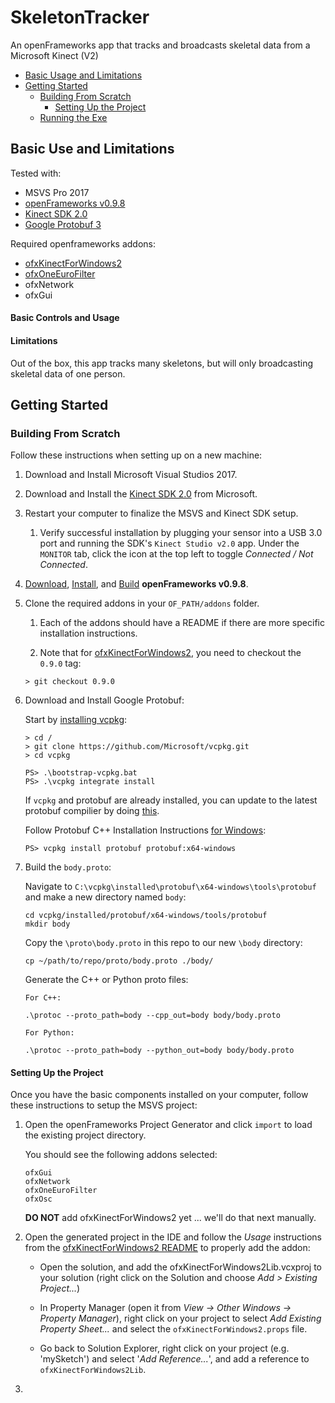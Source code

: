 # SkeletonTracker
An openFrameworks app that tracks and broadcasts skeletal data from a  Microsoft Kinect (V2)

- [Basic Usage and Limitations]()
- [Getting Started]()
    - [Building From Scratch]()
        - [Setting Up the Project]()
    - [Running the Exe]()


## Basic Use and Limitations
Tested with: 
- MSVS Pro 2017
- [openFrameworks v0.9.8](https://openframeworks.cc/download/older/)
- [Kinect SDK 2.0](https://www.microsoft.com/en-us/download/details.aspx?id=44561)
- [Google Protobuf 3](https://developers.google.com/protocol-buffers/)

Required openframeworks addons:
- [ofxKinectForWindows2](https://github.com/elliotwoods/ofxKinectForWindows2)
- [ofxOneEuroFilter](https://github.com/i-n-g-o/ofxOneEuroFilter)
- ofxNetwork
- ofxGui

#### Basic Controls and Usage

#### Limitations

Out of the box, this app tracks many skeletons, but will only broadcasting skeletal data of one person.

## Getting Started

### Building From Scratch
Follow these instructions when setting up on a new machine:

1. Download and Install Microsoft Visual Studios 2017.

2. Download and Install the [Kinect SDK 2.0](https://www.microsoft.com/en-us/download/details.aspx?id=44561) from Microsoft.

3. Restart your computer to finalize the MSVS and Kinect SDK setup.

    1. Verify successful installation by plugging your sensor into a USB 3.0 port and running the SDK's `Kinect Studio v2.0` app. Under the `MONITOR` tab, click the icon at the top left to toggle _Connected / Not Connected_.

5. [Download](https://openframeworks.cc/download/older/), [Install](https://openframeworks.cc/setup/vs/), and [Build](https://openframeworks.cc/learning/01_basics/how_to_add_addon_to_project/) **openFrameworks v0.9.8**.

6. Clone the required addons in your `OF_PATH/addons` folder.

    1. Each of the addons should have a README if there are more specific installation instructions.

    2. Note that for [ofxKinectForWindows2](https://github.com/elliotwoods/ofxKinectForWindows2), you need to checkout the `0.9.0` tag: 

    ```
    > git checkout 0.9.0
    ```

7. Download and Install Google Protobuf:

    Start by [installing vcpkg](https://github.com/Microsoft/vcpkg):
    
    ```
    > cd /
    > git clone https://github.com/Microsoft/vcpkg.git
    > cd vcpkg

    PS> .\bootstrap-vcpkg.bat
    PS> .\vcpkg integrate install
    ```
    
    If `vcpkg` and protobuf are already installed, you can update to the latest protobuf compilier by doing [this](https://github.com/Microsoft/vcpkg/blob/master/docs/about/faq.md#how-do-i-update-libraries).

    
    Follow Protobuf C++ Installation Instructions [for Windows](https://github.com/protocolbuffers/protobuf/blob/master/src/README.md#c-installation---windows):
    
    ```
    PS> vcpkg install protobuf protobuf:x64-windows
    ```
    
8. Build the `body.proto`:

    Navigate to `C:\vcpkg\installed\protobuf\x64-windows\tools\protobuf` and make a new directory named `body`:
        
    ```
    cd vcpkg/installed/protobuf/x64-windows/tools/protobuf
    mkdir body
    ```
       
    Copy the `\proto\body.proto` in this repo to our new `\body` directory:
        
    ```
    cp ~/path/to/repo/proto/body.proto ./body/
    ```

    Generate the C++ or Python proto files: 

    `For C++:`
    ```
    .\protoc --proto_path=body --cpp_out=body body/body.proto
    ```
        
    `For Python:`
    ```
    .\protoc --proto_path=body --python_out=body body/body.proto
     ```
 
#### Setting Up the Project
Once you have the basic components installed on your computer, follow these instructions to setup the MSVS project:

1. Open the openFrameworks Project Generator and click `import` to load the existing project directory.

   You should see the following addons selected:
       
   ```
   ofxGui
   ofxNetwork
   ofxOneEuroFilter
   ofxOsc
   ```

   **DO NOT** add ofxKinectForWindows2 yet ... we'll do that next manually.

2. Open the generated project in the IDE and follow the _Usage_ instructions from the [ofxKinectForWindows2 README](https://github.com/elliotwoods/ofxKinectForWindows2) to properly add the addon:

    - Open the solution, and add the ofxKinectForWindows2Lib.vcxproj to your solution (right click on the Solution and choose _Add > Existing Project..._)

    - In Property Manager (open it from _View -> Other Windows -> Property Manager_), right click on your project to select _Add Existing Property Sheet..._ and select the `ofxKinectForWindows2.props` file.

    - Go back to Solution Explorer, right click on your project (e.g. 'mySketch') and select '_Add Reference..._', and add a reference to `ofxKinectForWindows2Lib`.

3. 